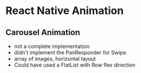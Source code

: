 # React Native Animation

## Carousel Animation

- not a complete implementation
- didn't implement the PanResponder for Swipe
- array of images, horizontal layout
- Could have used a FlatList with Row flex direction

